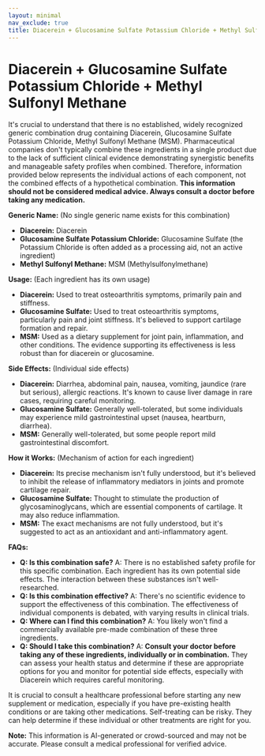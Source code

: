 ```yaml
---
layout: minimal
nav_exclude: true
title: Diacerein + Glucosamine Sulfate Potassium Chloride + Methyl Sulfonyl Methane
---
```


# Diacerein + Glucosamine Sulfate Potassium Chloride + Methyl Sulfonyl Methane

It's crucial to understand that there is no established, widely recognized generic combination drug containing Diacerein, Glucosamine Sulfate Potassium Chloride, Methyl Sulfonyl Methane (MSM).  Pharmaceutical companies don't typically combine these ingredients in a single product due to the lack of sufficient clinical evidence demonstrating synergistic benefits and manageable safety profiles when combined.  Therefore, information provided below represents the individual actions of each component, not the combined effects of a hypothetical combination.  **This information should not be considered medical advice. Always consult a doctor before taking any medication.**

**Generic Name:**  (No single generic name exists for this combination)

* **Diacerein:** Diacerein
* **Glucosamine Sulfate Potassium Chloride:** Glucosamine Sulfate (the Potassium Chloride is often added as a processing aid, not an active ingredient)
* **Methyl Sulfonyl Methane:** MSM (Methylsulfonylmethane)


**Usage:** (Each ingredient has its own usage)

* **Diacerein:**  Used to treat osteoarthritis symptoms, primarily pain and stiffness.
* **Glucosamine Sulfate:** Used to treat osteoarthritis symptoms, particularly pain and joint stiffness.  It's believed to support cartilage formation and repair.
* **MSM:** Used as a dietary supplement for joint pain, inflammation, and other conditions.  The evidence supporting its effectiveness is less robust than for diacerein or glucosamine.


**Side Effects:** (Individual side effects)

* **Diacerein:** Diarrhea, abdominal pain, nausea, vomiting, jaundice (rare but serious), allergic reactions.  It's known to cause liver damage in rare cases, requiring careful monitoring.
* **Glucosamine Sulfate:** Generally well-tolerated, but some individuals may experience mild gastrointestinal upset (nausea, heartburn, diarrhea).
* **MSM:** Generally well-tolerated, but some people report mild gastrointestinal discomfort.


**How it Works:** (Mechanism of action for each ingredient)

* **Diacerein:** Its precise mechanism isn't fully understood, but it's believed to inhibit the release of inflammatory mediators in joints and promote cartilage repair.
* **Glucosamine Sulfate:** Thought to stimulate the production of glycosaminoglycans, which are essential components of cartilage.  It may also reduce inflammation.
* **MSM:**  The exact mechanisms are not fully understood, but it's suggested to act as an antioxidant and anti-inflammatory agent.


**FAQs:**

* **Q: Is this combination safe?** A: There is no established safety profile for this specific combination.  Each ingredient has its own potential side effects.  The interaction between these substances isn't well-researched.
* **Q: Is this combination effective?** A:  There's no scientific evidence to support the effectiveness of this combination.  The effectiveness of individual components is debated, with varying results in clinical trials.
* **Q: Where can I find this combination?** A: You likely won't find a commercially available pre-made combination of these three ingredients.
* **Q: Should I take this combination?** A:  **Consult your doctor before taking any of these ingredients, individually or in combination.**  They can assess your health status and determine if these are appropriate options for you and monitor for potential side effects, especially with Diacerein which requires careful monitoring.


It is crucial to consult a healthcare professional before starting any new supplement or medication, especially if you have pre-existing health conditions or are taking other medications.  Self-treating can be risky.  They can help determine if these individual or other treatments are right for you.


**Note:** This information is AI-generated or crowd-sourced and may not be accurate. Please consult a medical professional for verified advice.
